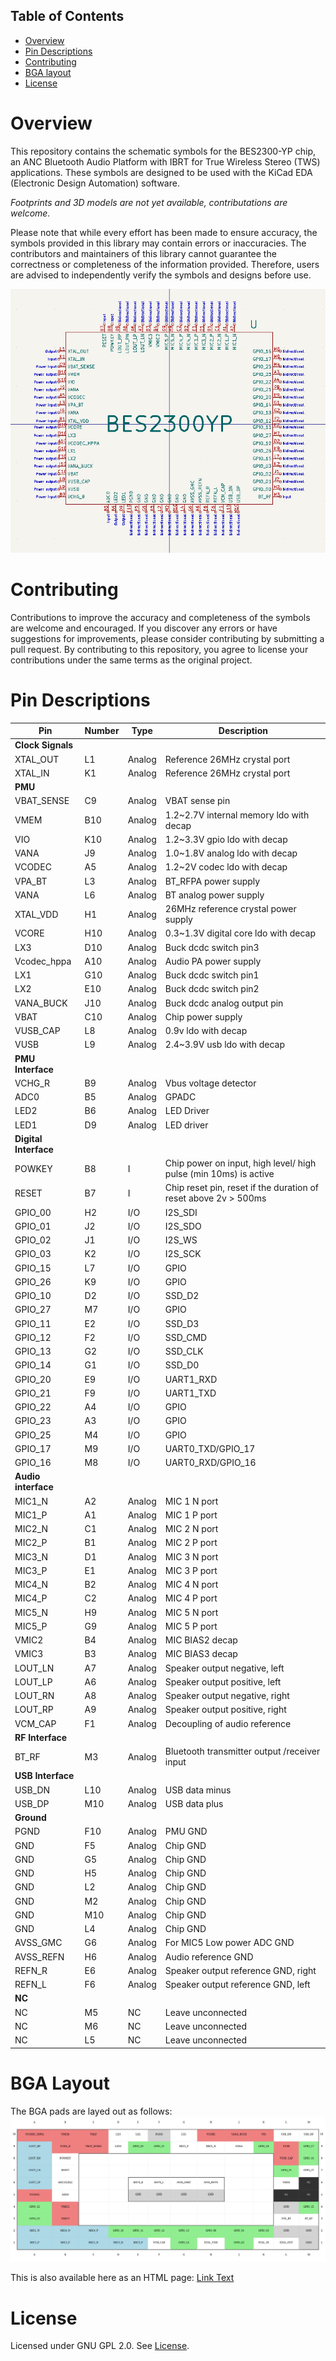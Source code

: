 ﻿
## Table of Contents

- [Overview](#overview)
- [Pin Descriptions](#pin-descriptions)
- [Contributing](#contributing)
- [BGA layout](#bga-layout)
- [License](#license)

# Overview

This repository contains the schematic symbols for the BES2300-YP chip, an ANC Bluetooth Audio Platform with IBRT for True Wireless Stereo (TWS) applications. These symbols are designed to be used with the KiCad EDA (Electronic Design Automation) software.

_Footprints and 3D models are not yet available, contributations are welcome._

Please note that while every effort has been made to ensure accuracy, the symbols provided in this library may contain errors or inaccuracies. The contributors and maintainers of this library cannot guarantee the correctness or completeness of the information provided. Therefore, users are advised to independently verify the symbols and designs before use.

![BES2300-YP Schematic Symbol](docs/img/symbol.png)

# Contributing

Contributions to improve the accuracy and completeness of the symbols are welcome and encouraged. If you discover any errors or have suggestions for improvements, please consider contributing by submitting a pull request. By contributing to this repository, you agree to license your contributions under the same terms as the original project.

# Pin Descriptions

| Pin        | Number  | Type   | Description                                         |
|------------|------|-------|-----------------------------------------------------|
| **Clock Signals**  |      |       |                                                     |
| XTAL_OUT   | L1   | Analog| Reference 26MHz crystal port                         |
| XTAL_IN    | K1   | Analog| Reference 26MHz crystal port                         |
| **PMU**        |      |       |                                                     |
| VBAT_SENSE | C9   | Analog| VBAT sense pin                                       |
| VMEM       | B10  | Analog| 1.2~2.7V internal memory ldo with decap              |
| VIO        | K10  | Analog| 1.2~3.3V gpio ldo with decap                         |
| VANA       | J9   | Analog| 1.0~1.8V analog ldo with decap                       |
| VCODEC     | A5   | Analog| 1.2~2V codec ldo with decap                          |
| VPA_BT     | L3   | Analog| BT_RFPA power supply                                 |
| VANA       | L6   | Analog| BT analog power supply                               |
| XTAL_VDD   | H1   | Analog| 26MHz reference crystal power supply                 |
| VCORE      | H10  | Analog| 0.3~1.3V digital core ldo with decap                 |
| LX3        | D10  | Analog| Buck dcdc switch pin3                                |
| Vcodec_hppa| A10  | Analog| Audio PA power supply                                |
| LX1        | G10  | Analog| Buck dcdc switch pin1                                |
| LX2        | E10  | Analog| Buck dcdc switch pin2                                |
| VANA_BUCK  | J10  | Analog| Buck dcdc analog output pin                          |
| VBAT       | C10  | Analog| Chip power supply                                    |
| VUSB_CAP   | L8   | Analog| 0.9v ldo with decap                                  |
| VUSB       | L9   | Analog| 2.4~3.9V usb ldo with decap                          |
| **PMU Interface**  |  |       |                                                     |
| VCHG_R     | B9   | Analog| Vbus voltage detector                                |
| ADC0       | B5   | Analog| GPADC                                               |
| LED2       | B6   | Analog| LED Driver                                          |
| LED1       | D9   | Analog| LED driver                                          |
| **Digital Interface**  | |       |                                                     |
| POWKEY     | B8   | I     | Chip power on input, high level/ high pulse (min 10ms) is active |
| RESET      | B7   | I     | Chip reset pin, reset if the duration of reset above 2v > 500ms |
| GPIO_00    | H2   | I/O   | I2S_SDI                                             |
| GPIO_01    | J2   | I/O   | I2S_SDO                                             |
| GPIO_02    | J1   | I/O   | I2S_WS                                              |
| GPIO_03    | K2   | I/O   | I2S_SCK                                             |
| GPIO_15    | L7   | I/O   | GPIO                                                |
| GPIO_26    | K9   | I/O   | GPIO                                                |
| GPIO_10    | D2   | I/O   | SSD_D2                                              |
| GPIO_27    | M7   | I/O   | GPIO                                                |
| GPIO_11    | E2   | I/O   | SSD_D3                                              |
| GPIO_12    | F2   | I/O   | SSD_CMD                                             |
| GPIO_13    | G2   | I/O   | SSD_CLK                                             |
| GPIO_14    | G1   | I/O   | SSD_D0                                              |
| GPIO_20    | E9   | I/O   | UART1_RXD                                           |
| GPIO_21    | F9   | I/O   | UART1_TXD                                           |
| GPIO_22    | A4   | I/O   | GPIO                                                |
| GPIO_23    | A3   | I/O   | GPIO                                                |
| GPIO_25    | M4   | I/O   | GPIO                                                |
| GPIO_17    | M9   | I/O   | UART0_TXD/GPIO_17                                   |
| GPIO_16    | M8   | I/O   | UART0_RXD/GPIO_16                                   |
| **Audio interface**  |  |       |                                                     |
| MIC1_N     | A2   | Analog| MIC 1 N port                                        |
| MIC1_P     | A1   | Analog| MIC 1 P port                                        |
| MIC2_N     | C1   | Analog| MIC 2 N port                                        |
| MIC2_P     | B1   | Analog| MIC 2 P port                                        |
| MIC3_N     | D1   | Analog| MIC 3 N port                                        |
| MIC3_P     | E1   | Analog| MIC 3 P port                                        |
| MIC4_N     | B2   | Analog| MIC 4 N port                                        |
| MIC4_P     | C2   | Analog| MIC 4 P port                                        |
| MIC5_N     | H9   | Analog| MIC 5 N port                                        |
| MIC5_P     | G9   | Analog| MIC 5 P port                                        |
| VMIC2      | B4   | Analog| MIC BIAS2 decap                                     |
| VMIC3      | B3   | Analog| MIC BIAS3 decap                                     |
| LOUT_LN    | A7   | Analog| Speaker output negative, left                       |
| LOUT_LP    | A6   | Analog| Speaker output positive, left                       |
| LOUT_RN    | A8   | Analog| Speaker output negative, right                      |
| LOUT_RP    | A9   | Analog| Speaker output positive, right                      |
| VCM_CAP    | F1   | Analog| Decoupling of audio reference                       |
| **RF Interface** |    |       |                                                     |
| BT_RF      | M3   | Analog| Bluetooth transmitter output /receiver input        |
| **USB Interface** |   |       |                                                     |
| USB_DN     | L10  | Analog| USB data minus                                      |
| USB_DP     | M10  | Analog| USB data plus                                       |
| **Ground**     |      |       |                                                     |
| PGND       | F10  | Analog| PMU GND                                             |
| GND        | F5   | Analog| Chip GND                                            |
| GND        | G5   | Analog| Chip GND                                            |
| GND        | H5   | Analog| Chip GND                                            |
| GND        | L2   | Analog| Chip GND                                            |
| GND        | M2   | Analog| Chip GND                                            |
| GND        | M10  | Analog| Chip GND                                            |
| GND        | L4   | Analog| Chip GND                                            |
| AVSS_GMC   | G6   | Analog| For MIC5 Low power ADC GND                          |
| AVSS_REFN  | H6   | Analog| Audio reference GND                                 |
| REFN_R     | E6   | Analog| Speaker output reference GND, right                 |
| REFN_L     | F6   | Analog| Speaker output reference GND, left                  |
| **NC**         |      |       |                                                     |
| NC         | M5   | NC    | Leave unconnected                                   |
| NC         | M6   | NC    | Leave unconnected                                   |
| NC         | L5   | NC    | Leave unconnected                                   


# BGA Layout

The BGA pads are layed out as follows:
![BGA layout diagram](docs/img/bga_diagram.png)

This is also available here as an HTML page: [Link Text](https://jeffalyanak.github.io/bes2300yp-kicad/docs/bga_diagram.html)

# License

Licensed under GNU GPL 2.0. See [License](LICENSE.md).